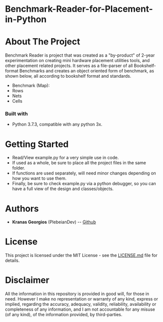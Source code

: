 # Benchmark-Reader-for-Placement-in-Python

# About The Project
Benchmark Reader is project that was created as a "by-product" of 2-year experimentation on creating mini hardware placement utilities tools, and other placement related projects.
It serves as a file-parser of all Bookshelf-format Benchmarks and creates an object oriented form of benchmark, as shown below, all according to bookshelf format and standards.
 -  Benchmark (Map):
  - Rows
  - Nets
  - Cells

### Built with 
- Python 3.7.3, compatible with any python 3x.

# Getting Started 
- Read/View example.py for a very simple use in code.
- If used as a whole, be sure to place all the project files in the same folder.
- If functions are used separately, will need minor changes depending on how you want to use them.
- Finally, be sure to check example.py via a python debugger, so you can have a full view of the design and classes/objects.

# Authors
- **Kranas Georgios** (PlebeianDev) -- [Github](https://github.com/PlebeianDev)

# License
This project is licensed under the MIT License - see the [LICENSE.md](https://github.com/PlebeianDev/Benchmark-Reader-for-Placement-in-Python/blob/master/LICENSE) file for details.

# Disclaimer
All the information in this repository is provided in good will, for those in need. However I make no representation or warranty of any kind, express or implied, regarding the accuracy, adequacy, validity, reliability, availability or completeness of any information, and I am not accountable for any misuse (of any kind), of the information provided, by third-parties.
